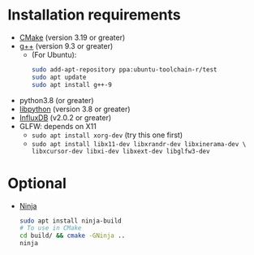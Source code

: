 # Installation requirements
- [CMake](https://cmake.org/download/) (version 3.19 or greater)
- [g++](https://gcc.gnu.org/releases.html) (version 9.3 or greater)
    - (For Ubuntu):
      ```bash
      sudo add-apt-repository ppa:ubuntu-toolchain-r/test 
      sudo apt update
      sudo apt install g++-9
      ```
- python3.8 (or greater)
- [libpython](https://pkgs.org/download/libpython3.8-dev) (version 3.8 or greater)
- [InfluxDB](https://www.influxdata.com/products/influxdb/) (v2.0.2 or greater)
- GLFW: depends on X11
  - `sudo apt install xorg-dev` (try this one first)
  - `sudo apt install libx11-dev libxrandr-dev libxinerama-dev \
     libxcursor-dev libxi-dev libxext-dev libglfw3-dev`

# Optional
- [Ninja](https://ninja-build.org/)
    ```bash
    sudo apt install ninja-build
    # To use in CMake
    cd build/ && cmake -GNinja ..
    ninja
    ```

